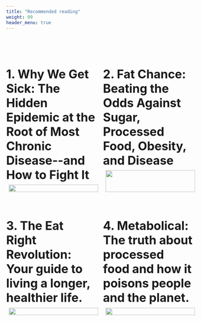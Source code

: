 ```yaml
---
title: "Recommended reading"
weight: 99
header_menu: true
---
```

<style>
.grid-container {
  display: grid;
  grid-template-columns: repeat(2, 1fr);
  gap: 20px;
}

.grid-item {
  display: flex;
  flex-direction: column;
}

.grid-item h2 {
  margin-bottom: auto; /* Pushes everything else to the bottom */
}

.grid-item img {
  width: 100%;
  align-self: start; /* Aligns the image to the top of the flex item */
  margin-top: auto; /* Ensures the image is pushed to the bottom of the flex container if there's space */
  margin: 3% 3% 3% 3%;}

.grid-item h2 {
  font-size: 2rem !important;
}

</style>

<div class="grid-container">
  <div class="grid-item">
    <h2><br>1. Why We Get Sick: The Hidden Epidemic at the Root of Most Chronic Disease--and How to Fight It </h2>
    <img src="../images/Whyweget.jpg" alt="">
  </div>
  <div class="grid-item">
  <h2><br>2. Fat Chance: Beating the Odds Against Sugar, Processed Food, Obesity, and Disease</h2>
    <!-- <h2>2. Wheat Belly (Revised and Expanded Edition): Lose the Wheat, Lose the Weight, and Find Your Path Back to Health</h2> -->
    <img src="../images/Fat chance.jpg" alt="">
  </div>
<div class="grid-item">
  <h2> 3. The Eat Right Revolution: Your guide to living a longer, healthier life.</h2>
    <img src="../images/The eat right revolution.jpg" alt=""><br>
  </div>
  <div class="grid-item">
  <h2>4. Metabolical: The truth about processed food and how it poisons people and the planet.</h2>
    <img src="../images/Metabolical.jpg" alt=""><br>
  </div>



  <!-- Additional items here -->
</div>